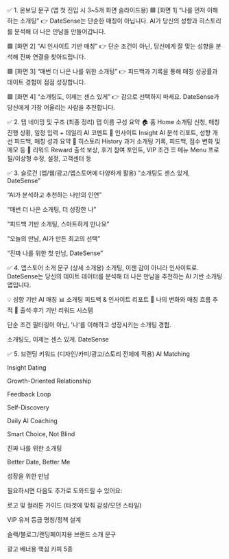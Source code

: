 ✅ 1. 온보딩 문구 (앱 첫 진입 시 3~5개 화면 슬라이드용)
🟩 [화면 1]
“나를 먼저 이해하는 소개팅”
👉 DateSense는 단순한 매칭이 아닙니다.
AI가 당신의 성향과 히스토리를 분석해
더 나은 만남을 만들어갑니다.

🟩 [화면 2]
“AI 인사이트 기반 매칭”
👉 단순 조건이 아닌,
당신에게 잘 맞는 성향을 분석해
진짜 연결을 찾아드립니다.

🟩 [화면 3]
“매번 더 나은 나를 위한 소개팅”
👉 피드백과 기록을 통해
매칭 성공률과 데이트 경험이 점점 성장합니다.

🟩 [화면 4]
“소개팅도, 이제는 센스 있게”
👉 감으로 선택하지 마세요.
DateSense가 당신에게 가장 어울리는 사람을 추천합니다.

✅ 2. 탭 네이밍 및 구조 (최종 정리)
탭	이름	구성 요약
🏠 홈	Home	소개팅 신청, 매칭 진행 상황, 일정 입력 + 데일리 AI 코멘트
🧠 인사이트	Insight	AI 분석 리포트, 성향 개선 피드백, 매칭 성과 요약
📖 히스토리	History	과거 소개팅 기록, 피드백, 점수 변화 및 메모 등
🎁 리워드	Reward	출석 보상, 후기 참여 포인트, VIP 조건
☰ 메뉴	Menu	프로필/이상형 수정, 설정, 고객센터 등

✅ 3. 슬로건 (앱/웹/광고/앱스토어에 다양하게 활용)
“소개팅도 센스 있게, DateSense”

“AI가 분석하고 추천하는 나만의 인연”

“매번 더 나은 소개팅, 더 성장한 나”

“피드백 기반 소개팅, 스마트하게 만나요”

“오늘의 만남, AI가 만든 최고의 선택”

“진짜 나를 위한 첫 만남, DateSense”

✅ 4. 앱스토어 소개 문구 (상세 소개용)
소개팅, 이젠 감이 아니라 인사이트로.
DateSense는 당신의 데이트 데이터를 분석해
더 나은 만남을 추천하는 AI 기반 소개팅 앱입니다.

💡 성향 기반 AI 매칭
📊 소개팅 피드백 & 인사이트 리포트
🔄 나의 변화와 매칭 흐름 추적
🎁 출석·후기 기반 리워드 시스템

단순 조건 필터링이 아닌,
'나'를 이해하고 성장시키는 소개팅 경험.

소개팅도, 이제는 센스 있게. DateSense

✅ 5. 브랜딩 키워드 (디자인/카피/광고/스토리 전체에 적용)
AI Matching

Insight Dating

Growth-Oriented Relationship

Feedback Loop

Self-Discovery

Daily AI Coaching

Smart Choice, Not Blind

진짜 나를 위한 소개팅

Better Date, Better Me

성장을 위한 만남

필요하시면 다음도 추가로 도와드릴 수 있어요:

로고 및 컬러톤 가이드 (타겟에 맞춰 감성/모던 스타일)

VIP 유저 등급 명칭/정책 설계

슬랙/블로그/랜딩페이지용 브랜드 소개 문구

광고 배너용 핵심 카피 5종
